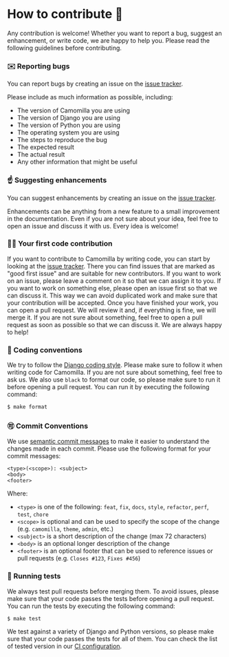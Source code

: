 # How to contribute 🤝

Any contribution is welcome! Whether you want to report a bug, suggest an enhancement, or write code, we are happy to help you. Please read the following guidelines before contributing.

### ✉️ Reporting bugs 
You can report bugs by creating an issue on the [issue tracker](https://github.com/camomillacms/camomilla-core/issues).

Please include as much information as possible, including:
- The version of Camomilla you are using
- The version of Django you are using
- The version of Python you are using
- The operating system you are using
- The steps to reproduce the bug
- The expected result
- The actual result
- Any other information that might be useful

### ☝️ Suggesting enhancements
You can suggest enhancements by creating an issue on the [issue tracker](https://github.com/camomillacms/camomilla-core/issues).

Enhancements can be anything from a new feature to a small improvement in the documentation.
Even if you are not sure about your idea, feel free to open an issue and discuss it with us. Every idea is welcome!

### 🧑‍💻 Your first code contribution
If you want to contribute to Camomilla by writing code, you can start by looking at the [issue tracker](https://github.com/camomillacms/camomilla-core/issues). There you can find issues that are marked as "good first issue" and are suitable for new contributors. If you want to work on an issue, please leave a comment on it so that we can assign it to you. If you want to work on something else, please open an issue first so that we can discuss it. This way we can avoid duplicated work and make sure that your contribution will be accepted. Once you have finished your work, you can open a pull request. We will review it and, if everything is fine, we will merge it. If you are not sure about something, feel free to open a pull request as soon as possible so that we can discuss it. We are always happy to help!

### 💅 Coding conventions
We try to follow the [Django coding style](https://docs.djangoproject.com/en/dev/internals/contributing/writing-code/coding-style/). Please make sure to follow it when writing code for Camomilla. If you are not sure about something, feel free to ask us.
We also use `black` to format our code, so please make sure to run it before opening a pull request. You can run it by executing the following command:

```bash
$ make format
```


### 🉑 Commit Conventions
We use [semantic commit messages](https://www.conventionalcommits.org/en/v1.0.0/) to make it easier to understand the changes made in each commit. Please use the following format for your commit messages:
```
<type>(<scope>): <subject>
<body>
<footer>
```
Where:
- `<type>` is one of the following: `feat`, `fix`, `docs`, `style`, `refactor`, `perf`, `test`, `chore`
- `<scope>` is optional and can be used to specify the scope of the change (e.g. `camomilla`, `theme`, `admin`, etc.)
- `<subject>` is a short description of the change (max 72 characters)
- `<body>` is an optional longer description of the change
- `<footer>` is an optional footer that can be used to reference issues or pull requests (e.g. `Closes #123`, `Fixes #456`)

### 🧪 Running tests

We always test pull requests before merging them. To avoid issues, please make sure that your code passes the tests before opening a pull request. You can run the tests by executing the following command:

```bash
$ make test
```

We test against a variety of Django and Python versions, so please make sure that your code passes the tests for all of them. You can check the list of tested version in our [CI configuration](.github/workflows/ci.yml).